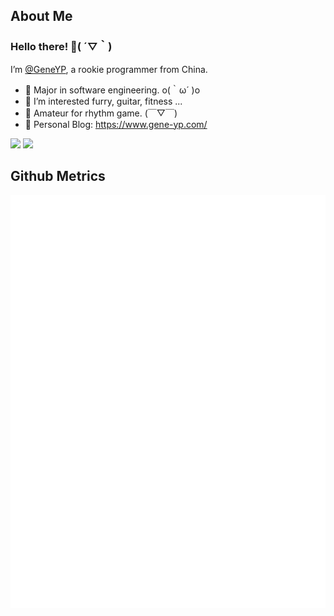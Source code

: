 <!---
GeneYP/GeneYP is a ✨ special ✨ repository because its `README.md` (this file) appears on your GitHub profile.
You can click the Preview link to take a look at your changes.
--->
## About Me
### Hello there! 👋( ´▽｀)

I’m [@GeneYP](https://github.com/GeneYP/), a rookie programmer from China.

- 🔭 Major in software engineering. o(｀ω´ )o
- 👀 I’m interested furry, guitar, fitness ...
- 🌱 Amateur for rhythm game. (￣▽￣)
- 💬 Personal Blog: https://www.gene-yp.com/ 

<p align="left">
<img height='200' src="https://github-readme-stats.vercel.app/api?username=GeneYP&show_icons=true&include_all_commits=true">
<img height='200' src="https://github-readme-stats.vercel.app/api/top-langs/?username=GeneYP">
</p>

<!-- ## My Works
<img height='200' src="https://pic.gene-yp.com/i/2022/08/10/12pif13.jpeg"> -->

## Github Metrics
![GeneYP](github-metrics.svg)

<!--

Here are some ideas to get you started:

- 🔭 I’m currently working on ...
- 🌱 I’m currently learning ...
- 👯 I’m looking to collaborate on ...
- 🤔 I’m looking for help with ...
- 💬 Ask me about ...
- 📫 How to reach me: ...
- 😄 Pronouns: ...
- ⚡ Fun fact: ...
-->
